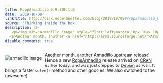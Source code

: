 ```yaml
---
title: RcppArmadillo 0.9.800.1.0
date: '2019-10-09'
linkTitle: http://dirk.eddelbuettel.com/blog/2019/10/09#rcpparmadillo_0.9.800.1.0
source: 'Thinking inside the box   '
description: |2-
   <p><img alt="armadillo image" style="float:left;margin:10px 10px 10px 0;" src="http://dirk.eddelbuettel.com/images/armadillo_logo_two.png"/></p>
  <p>Another month, another <a href="http://arma.sourceforge.net/">Armadillo</a> upstream release! Hence a new <a href="http://dirk.eddelbuettel.com/code/rcpp.armadillo.html">RcppArmadillo</a> release arrived on <a href="https://cran.r-project.org">CRAN</a> earlier today, and was just shipped to <a href="https://www.debian.org">Debian</a> as well. It brings a faster <code>solve()</code> method and other goodies. We also switched to the (awesome) <a ...
disable_comments: true
---
```

 <p><img alt="armadillo image" style="float:left;margin:10px 10px 10px 0;" src="http://dirk.eddelbuettel.com/images/armadillo_logo_two.png"/></p>
<p>Another month, another <a href="http://arma.sourceforge.net/">Armadillo</a> upstream release! Hence a new <a href="http://dirk.eddelbuettel.com/code/rcpp.armadillo.html">RcppArmadillo</a> release arrived on <a href="https://cran.r-project.org">CRAN</a> earlier today, and was just shipped to <a href="https://www.debian.org">Debian</a> as well. It brings a faster <code>solve()</code> method and other goodies. We also switched to the (awesome) <a ...